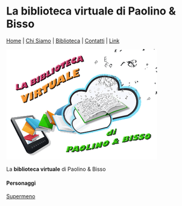 # La **biblioteca virtuale** di Paolino & Bisso

[Home](/biblio) | [Chi Siamo](chisiamo) | [Biblioteca](biblioteca) | [Contatti](contatti) | [Link](link)

![Image](img/logo.gif)

La **biblioteca virtuale** di Paolino & Bisso

#### Personaggi

[Supermeno](contenuti/supermeno/)
